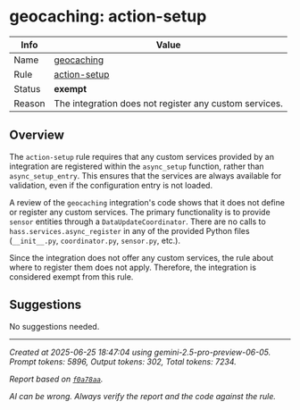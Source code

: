 # geocaching: action-setup

| Info   | Value                                                                    |
|--------|--------------------------------------------------------------------------|
| Name   | [geocaching](https://www.home-assistant.io/integrations/geocaching/) |
| Rule   | [action-setup](https://developers.home-assistant.io/docs/core/integration-quality-scale/rules/action-setup)                                                     |
| Status | **exempt**                                       |
| Reason | The integration does not register any custom services. |

## Overview

The `action-setup` rule requires that any custom services provided by an integration are registered within the `async_setup` function, rather than `async_setup_entry`. This ensures that the services are always available for validation, even if the configuration entry is not loaded.

A review of the `geocaching` integration's code shows that it does not define or register any custom services. The primary functionality is to provide `sensor` entities through a `DataUpdateCoordinator`. There are no calls to `hass.services.async_register` in any of the provided Python files (`__init__.py`, `coordinator.py`, `sensor.py`, etc.).

Since the integration does not offer any custom services, the rule about where to register them does not apply. Therefore, the integration is considered exempt from this rule.

## Suggestions

No suggestions needed.

---

_Created at 2025-06-25 18:47:04 using gemini-2.5-pro-preview-06-05. Prompt tokens: 5896, Output tokens: 302, Total tokens: 7234._

_Report based on [`f0a78aa`](https://github.com/home-assistant/core/tree/f0a78aadbe1ed91862f40c87da69b37962c1f0d7)._

_AI can be wrong. Always verify the report and the code against the rule._

